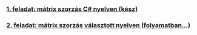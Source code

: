 ### [1. feladat: mátrix szorzás C# nyelven (kész)](https://github.com/marazmarci/parhuzamos-prog-temalab/tree/master/Feladat1)

### [2. feladat: mátrix szorzás választott nyelven (folyamatban...)](https://github.com/marazmarci/parhuzamos-prog-temalab/tree/master/Feladat2)